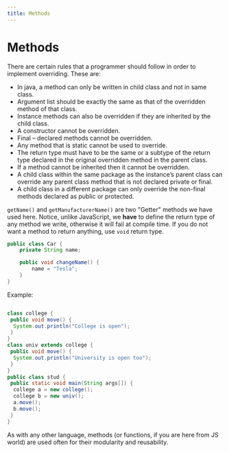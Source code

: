 ```yaml
---
title: Methods
---
```

# Methods

There are certain rules that a programmer should follow in order to implement overriding. These are:

*   In java, a method can only be written in child class and not in same class.
*   Argument list should be exactly the same as that of the overridden method of that class.
*   Instance methods can also be overridden if they are inherited by the child class.
*   A constructor cannot be overridden.
*   Final – declared methods cannot be overridden.
*   Any method that is static cannot be used to override.
*   The return type must have to be the same or a subtype of the return type declared in the original overridden method in the parent class.
*   If a method cannot be inherited then it cannot be overridden.
*   A child class within the same package as the instance’s parent class can override any parent class method that is not declared private or final.
*   A child class in a different package can only override the non-final methods declared as public or protected.

`getName()` and `getManufacturerName()` are two "Getter" methods we have used here. Notice, unlike JavaScript, we **have** to define the return type of any method we write, otherwise it will fail at compile time. If you do not want a method to return anything, use `void` return type.

```java
public class Car {
    private String name;

    public void changeName() {
        name = "Tesla";
    }
}
```
Example:

```java

class college {
 public void move() {
  System.out.println("College is open");
 }
}
class univ extends college {
 public void move() {
  System.out.println("University is open too");
 }
}
public class stud {
 public static void main(String args[]) {
  college a = new college();
  college b = new univ();
  a.move();
  b.move();
 }
}
```
As with any other language, methods (or functions, if you are here from JS world) are used often for their modularity and reusability.
